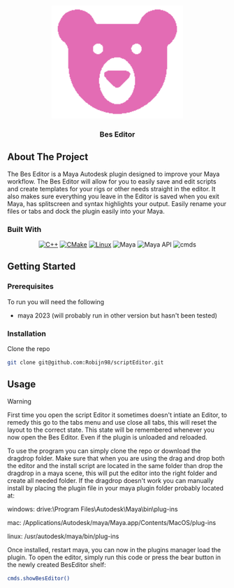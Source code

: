 <!-- PROJECT LOGO -->
<br />
<div align="center">
  <a href="https://github.com/Robijn98/scriptEditor/tree/master/dragAndDrop">
    <img src="dragAndDrop/bes.png" alt="Logo" width="300">
  </a>
  <h3 align="center">Bes Editor</h3>
  
</div>

<!-- ABOUT THE PROJECT -->
## About The Project

The Bes Editor is a Maya Autodesk plugin designed to improve your Maya workflow. 
The Bes Editor will allow for you to easily save and edit scripts and create templates for your rigs or other needs straight in the editor. 
It also makes sure everything you leave in the Editor is saved when you exit Maya, has splitscreen and syntax highlights your output. 
Easily rename your files or tabs and dock the plugin easily into your Maya.



### Built With
<div align="center">
  
[![C++](https://img.shields.io/badge/C++-00599C.svg?&logo=cplusplus&logoColor=white)](#)
[![CMake](https://img.shields.io/badge/build-CMake-blue?logo=cmake&logoColor=white)](#)
[![Linux](https://img.shields.io/badge/platform-Linux-green?logo=linux&logoColor=white)](#)
![Maya](https://img.shields.io/badge/Maya-00A3E0?&logo=autodesk&logoColor=white)
![Maya API](https://img.shields.io/badge/Maya--API-1D5C88?&logo=code&logoColor=white)
![cmds](https://img.shields.io/badge/Maya--cmds-232F3E?&logo=python&logoColor=white)


</div>

<!-- GETTING STARTED -->
## Getting Started
### Prerequisites

To run you will need the following 
- maya 2023
(will probably run in other version but hasn't been tested)

### Installation
Clone the repo
   ```sh
   git clone git@github.com:Robijn98/scriptEditor.git
   ```
<!-- USAGE EXAMPLES -->
## Usage

> [!WARNING]  
> First time you open the script Editor it sometimes doesn't intiate an Editor, to remedy this go to the tabs menu and use close all tabs, this will reset the layout to the correct state. This state will be remembered whenever you now open the Bes Editor. Even if the plugin is unloaded and reloaded. 


To use the program you can simply clone the repo or download the dragdrop folder. 
Make sure that when you are using the drag and drop both the editor and the 
install script are located in the same folder than drop the dragdrop in a maya scene,
this will put the editor into the right folder and create all needed folder. If the dragdrop doesn't work you can 
manually install by placing the plugin file in your maya plugin folder probably 
located at:

windows: drive:\\Program Files\\Autodesk\\Maya<version>\\bin\\plug-ins

mac: /Applications/Autodesk/maya<version>/Maya.app/Contents/MacOS/plug-ins

linux: /usr/autodesk/maya<version>/bin/plug-ins

Once installed, restart maya, you can now in the plugins manager load the plugin. 
To open the editor, simply run this code or press the bear button in the newly created BesEditor shelf:
   ```sh
cmds.showBesEditor()
   ```

  
</div>


